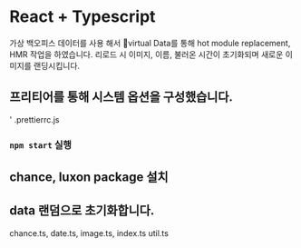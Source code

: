 # React + Typescript

가상 백오피스 데이터를 사용 해서 virtual Data를 통해 hot module replacement, HMR 작업을 하였습니다.
리로드 시 이미지, 이름, 불러온 시간이 초기화되며 새로운 이미지를 랜딩시킵니다.

## 프리티어를 통해 시스템 옵션을 구성했습니다.

' .prettierrc.js

### `npm start` 실행

## chance, luxon package 설치

## data 랜덤으로 초기화합니다.

chance.ts, date.ts, image.ts, index.ts util.ts
